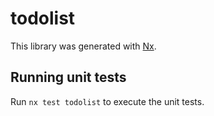# todolist

This library was generated with [Nx](https://nx.dev).

## Running unit tests

Run `nx test todolist` to execute the unit tests.
